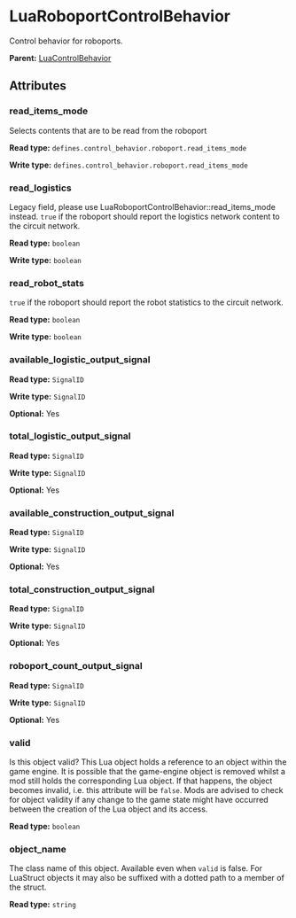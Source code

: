 # LuaRoboportControlBehavior

Control behavior for roboports.

**Parent:** [LuaControlBehavior](LuaControlBehavior.md)

## Attributes

### read_items_mode

Selects contents that are to be read from the roboport

**Read type:** `defines.control_behavior.roboport.read_items_mode`

**Write type:** `defines.control_behavior.roboport.read_items_mode`

### read_logistics

Legacy field, please use LuaRoboportControlBehavior::read_items_mode instead. `true` if the roboport should report the logistics network content to the circuit network.

**Read type:** `boolean`

**Write type:** `boolean`

### read_robot_stats

`true` if the roboport should report the robot statistics to the circuit network.

**Read type:** `boolean`

**Write type:** `boolean`

### available_logistic_output_signal

**Read type:** `SignalID`

**Write type:** `SignalID`

**Optional:** Yes

### total_logistic_output_signal

**Read type:** `SignalID`

**Write type:** `SignalID`

**Optional:** Yes

### available_construction_output_signal

**Read type:** `SignalID`

**Write type:** `SignalID`

**Optional:** Yes

### total_construction_output_signal

**Read type:** `SignalID`

**Write type:** `SignalID`

**Optional:** Yes

### roboport_count_output_signal

**Read type:** `SignalID`

**Write type:** `SignalID`

**Optional:** Yes

### valid

Is this object valid? This Lua object holds a reference to an object within the game engine. It is possible that the game-engine object is removed whilst a mod still holds the corresponding Lua object. If that happens, the object becomes invalid, i.e. this attribute will be `false`. Mods are advised to check for object validity if any change to the game state might have occurred between the creation of the Lua object and its access.

**Read type:** `boolean`

### object_name

The class name of this object. Available even when `valid` is false. For LuaStruct objects it may also be suffixed with a dotted path to a member of the struct.

**Read type:** `string`

